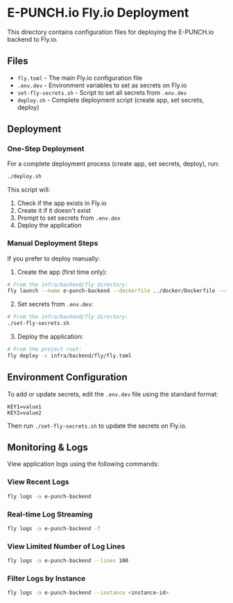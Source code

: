 # E-PUNCH.io Fly.io Deployment

This directory contains configuration files for deploying the E-PUNCH.io backend to Fly.io.

## Files

- `fly.toml` - The main Fly.io configuration file
- `.env.dev` - Environment variables to set as secrets on Fly.io
- `set-fly-secrets.sh` - Script to set all secrets from `.env.dev`
- `deploy.sh` - Complete deployment script (create app, set secrets, deploy)

## Deployment

### One-Step Deployment

For a complete deployment process (create app, set secrets, deploy), run:

```bash
./deploy.sh
```

This script will:
1. Check if the app exists in Fly.io
2. Create it if it doesn't exist
3. Prompt to set secrets from `.env.dev`
4. Deploy the application

### Manual Deployment Steps

If you prefer to deploy manually:

1. Create the app (first time only):
```bash
# From the infra/backend/fly directory:
fly launch --name e-punch-backend --dockerfile ../docker/Dockerfile --config fly.toml
```

2. Set secrets from `.env.dev`:
```bash
# From the infra/backend/fly directory:
./set-fly-secrets.sh
```

3. Deploy the application:
```bash
# From the project root:
fly deploy -c infra/backend/fly/fly.toml
```

## Environment Configuration

To add or update secrets, edit the `.env.dev` file using the standard format:

```
KEY1=value1
KEY2=value2
```

Then run `./set-fly-secrets.sh` to update the secrets on Fly.io.

## Monitoring & Logs

View application logs using the following commands:

### View Recent Logs

```bash
fly logs -a e-punch-backend
```

### Real-time Log Streaming

```bash
fly logs -a e-punch-backend -f
```

### View Limited Number of Log Lines

```bash
fly logs -a e-punch-backend --lines 100
```

### Filter Logs by Instance

```bash
fly logs -a e-punch-backend --instance <instance-id>
``` 